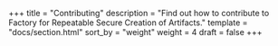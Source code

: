 +++
title = "Contributing"
description = "Find out how to contribute to Factory for Repeatable Secure Creation of Artifacts."
template = "docs/section.html"
sort_by = "weight"
weight = 4
draft = false
+++
